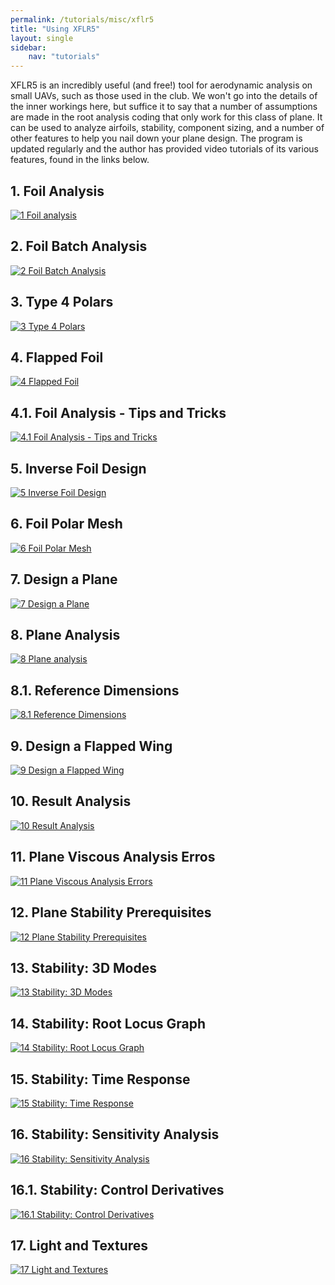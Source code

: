 ```yaml
---
permalink: /tutorials/misc/xflr5
title: "Using XFLR5"
layout: single
sidebar:
    nav: "tutorials"
---
```


XFLR5 is an incredibly useful (and free!) tool for aerodynamic analysis on small UAVs, such as those used in the club. We won't go into the details of the inner workings here, but suffice it to say that a number of assumptions are made in the root analysis coding that only work for this class of plane. It can be used to analyze airfoils, stability, component sizing, and a number of other features to help you nail down your plane design. The program is updated regularly and the author has provided video tutorials of its various features, found in the links below.

## 1. Foil Analysis
[![1 Foil analysis](https://img.youtube.com/vi/U7saOcozpi8/0.jpg)](https://www.youtube.com/watch?v=U7saOcozpi8&list=PLtl5ylS6jdP6uOxzSJKPnUsvMbkmalfKg&index=2&t=0s "1 Foil analysis")
## 2. Foil Batch Analysis
[![2 Foil Batch Analysis](https://img.youtube.com/vi/O4qlA_hjORc/0.jpg)](https://www.youtube.com/watch?v=O4qlA_hjORc&list=PLtl5ylS6jdP6uOxzSJKPnUsvMbkmalfKg&index=3&t=0s "1 Foil analysis")
## 3. Type 4 Polars
[![3 Type 4 Polars](https://img.youtube.com/vi/7obBVeD7wd8/0.jpg)](https://www.youtube.com/watch?v=7obBVeD7wd8&list=PLtl5ylS6jdP6uOxzSJKPnUsvMbkmalfKg&index=3 "Type 4 Polars")
## 4. Flapped Foil
[![4 Flapped Foil](https://img.youtube.com/vi/xmalG5VS47g/0.jpg)](https://www.youtube.com/watch?v=xmalG5VS47g&list=PLtl5ylS6jdP6uOxzSJKPnUsvMbkmalfKg&index=4 "Flapped Foil")
## 4.1. Foil Analysis - Tips and Tricks
[![4.1 Foil Analysis - Tips and Tricks](https://img.youtube.com/vi/Hhn6xaobVDE/0.jpg)](https://www.youtube.com/watch?v=Hhn6xaobVDE&list=PLtl5ylS6jdP6uOxzSJKPnUsvMbkmalfKg&index=5 "Foil Analysis Tips and Tricks")
## 5. Inverse Foil Design
[![5 Inverse Foil Design](https://img.youtube.com/vi/JmWNR1O4Jdc/0.jpg)](https://www.youtube.com/watch?v=JmWNR1O4Jdc&list=PLtl5ylS6jdP6uOxzSJKPnUsvMbkmalfKg&index=6 "Inverse Foil Design")
## 6. Foil Polar Mesh
[![6 Foil Polar Mesh](https://img.youtube.com/vi/QfGSKCrv-Ps/0.jpg)](https://www.youtube.com/watch?v=QfGSKCrv-Ps&list=PLtl5ylS6jdP6uOxzSJKPnUsvMbkmalfKg&index=7 "Foil Polar Mesh")
## 7. Design a Plane
[![7 Design a Plane](https://img.youtube.com/vi/vhykE-mVBO4/0.jpg)](https://www.youtube.com/watch?v=vhykE-mVBO4&list=PLtl5ylS6jdP6uOxzSJKPnUsvMbkmalfKg&index=8 "Design a Plane")
## 8. Plane Analysis
[![8 Plane analysis](https://img.youtube.com/vi/bJddlSRSZGY/0.jpg)](https://www.youtube.com/watch?v=bJddlSRSZGY&list=PLtl5ylS6jdP6uOxzSJKPnUsvMbkmalfKg&index=9 "Plane Analysis")
## 8.1. Reference Dimensions
[![8.1 Reference Dimensions](https://img.youtube.com/vi/VH3M1NQYZPA/0.jpg)](https://www.youtube.com/watch?v=VH3M1NQYZPA&list=PLtl5ylS6jdP6uOxzSJKPnUsvMbkmalfKg&index=10 "Reference Dimensions")
## 9. Design a Flapped Wing
[![9 Design a Flapped Wing](https://img.youtube.com/vi/uUQhFh0d4uM/0.jpg)](https://www.youtube.com/watch?v=uUQhFh0d4uM&list=PLtl5ylS6jdP6uOxzSJKPnUsvMbkmalfKg&index=11 "Design a Flapped Wing")
## 10. Result Analysis
[![10 Result Analysis](https://img.youtube.com/vi/j_jGDfo4uqE/0.jpg)](https://www.youtube.com/watch?v=j_jGDfo4uqE&list=PLtl5ylS6jdP6uOxzSJKPnUsvMbkmalfKg&index=12 "Result Analysis")
## 11. Plane Viscous Analysis Erros
[![11 Plane Viscous Analysis Errors](https://img.youtube.com/vi/_8thw2CQCaI/0.jpg)](https://www.youtube.com/watch?v=_8thw2CQCaI&list=PLtl5ylS6jdP6uOxzSJKPnUsvMbkmalfKg&index=13 "Plane Viscous Analysis Errors")
## 12. Plane Stability Prerequisites
[![12 Plane Stability Prerequisites](https://img.youtube.com/vi/qujlrHkkgtU/0.jpg)](https://www.youtube.com/watch?v=qujlrHkkgtU&list=PLtl5ylS6jdP6uOxzSJKPnUsvMbkmalfKg&index=14 "Plane Stability Prerequisites")
## 13. Stability: 3D Modes
[![13 Stability: 3D Modes](https://img.youtube.com/vi/gtokASwF7U0/0.jpg)](https://www.youtube.com/watch?v=gtokASwF7U0&list=PLtl5ylS6jdP6uOxzSJKPnUsvMbkmalfKg&index=15 "Stability: 3D Modes")
## 14. Stability: Root Locus Graph
[![14 Stability: Root Locus Graph](https://img.youtube.com/vi/s7_xBjqTFXo/0.jpg)](https://www.youtube.com/watch?v=s7_xBjqTFXo&list=PLtl5ylS6jdP6uOxzSJKPnUsvMbkmalfKg&index=16 "Stability: Root Locus Graph")
## 15. Stability: Time Response
[![15 Stability: Time Response](https://img.youtube.com/vi/7cY9py0WXfE/0.jpg)](https://www.youtube.com/watch?v=7cY9py0WXfE&list=PLtl5ylS6jdP6uOxzSJKPnUsvMbkmalfKg&index=17 "Stability: Time Response")
## 16. Stability: Sensitivity Analysis
[![16 Stability: Sensitivity Analysis](https://img.youtube.com/vi/EvSpzbSceM4/0.jpg)](https://www.youtube.com/watch?v=EvSpzbSceM4&list=PLtl5ylS6jdP6uOxzSJKPnUsvMbkmalfKg&index=18 "Stability: Sensitivity Analysis")
## 16.1. Stability: Control Derivatives
[![16.1 Stability: Control Derivatives](https://img.youtube.com/vi/rBkaaNJH7AI/0.jpg)](https://www.youtube.com/watch?v=rBkaaNJH7AI&list=PLtl5ylS6jdP6uOxzSJKPnUsvMbkmalfKg&index=19 "Stability: Control Derivatives")
## 17. Light and Textures
[![17 Light and Textures](https://img.youtube.com/vi/xHgTZUqxnJg/0.jpg)](https://www.youtube.com/watch?v=xHgTZUqxnJg&list=PLtl5ylS6jdP6uOxzSJKPnUsvMbkmalfKg&index=20 "Light and Textures")












